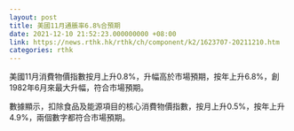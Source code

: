 ```yaml
---
layout: post
title: 美國11月通脹率6.8%合預期
date: 2021-12-10 21:52:23.000000000 +08:00
link: https://news.rthk.hk/rthk/ch/component/k2/1623707-20211210.htm
categories: rthk
---
```


美國11月消費物價指數按月上升0.8%，升幅高於市場預期，按年上升6.8%，創1982年6月來最大升幅，符合市場預期。

數據顯示，扣除食品及能源項目的核心消費物價指數，按月上升0.5%，按年上升4.9%，兩個數字都符合市場預期。
